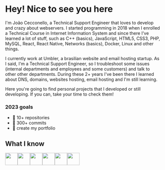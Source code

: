 <h1>Hey! Nice to see you here</h1>
<p>
I'm João Cecconello, a Technical Support Engineer that loves to develop and crazy about webservers. I started programming in 2018 when I enrolled a Technical Course in Internet Information System and since there I've learned a lot of stuff, such as C++ (basics), JavaScript, HTML5, CSS3, PHP, MySQL, React, React Native, Networks (basics), Docker, Linux and other things.
</p>
<p>
I currently work at Umbler, a brasilian website and email hosting startup. As I said, I'm a Technical Support Engineer, so I troubleshoot some issues (internal departments and employees and some customers) and talk to other other departments. During these 2+ years I've been there I learned about DNS, domains, websites hosting, email hosting and I'm still learning.
</p>
<p>
Here you're going to find personal projects that I developed or still developing. If you can, take your time to check them!
</p>

<h3>2023 goals</h3>
<ul>
  <li>🎯 10+ repositories </li>
  <li>🎯 300+ commits </li>
  <li>🎯 create my portfolio</li>
</ul>

<h2>What I know</h2>
<div style="display:flex; width:100%">
  <img height="40" width="40" src="https://cdn.jsdelivr.net/gh/devicons/devicon/icons/linux/linux-original.svg" />
  <img height="40" width="40" src="https://cdn.jsdelivr.net/gh/devicons/devicon/icons/javascript/javascript-original.svg" />
  <img height="40" width="40" src="https://cdn.jsdelivr.net/gh/devicons/devicon/icons/react/react-original.svg" />
  <img height="40" width="40" src="https://cdn.jsdelivr.net/gh/devicons/devicon/icons/html5/html5-original.svg" />
  <img height="40" width="40" src="https://cdn.jsdelivr.net/gh/devicons/devicon/icons/css3/css3-original.svg" />
  <img height="40" width="40" src="https://cdn.jsdelivr.net/gh/devicons/devicon/icons/mysql/mysql-original-wordmark.svg" />
</div>
